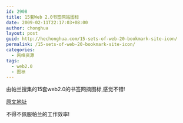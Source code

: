 ```yaml
---
id: 2908
title: 15套Web 2.0书签网站图标
date: 2009-02-11T22:17:03+08:00
author: chonghua
layout: post
guid: http://hechonghua.com/15-sets-of-web-20-bookmark-site-icon/
permalink: /15-sets-of-web-20-bookmark-site-icon/
categories:
  - 网络资源
tags:
  - web2.0
  - 图标
---
```

由帕兰搜集的15套web2.0的书签网摘图标,感觉不错!

<!--more-->

<a href="http://parandroid.com/15-web20-bookmarking-icons/" target="_blank">原文地址</a>

不得不佩服帕兰的工作效率!